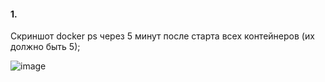 #### 1.

Cкриншот docker ps через 5 минут после старта всех контейнеров (их должно быть 5);

![image](https://github.com/inyushov/devops-netology/assets/127683348/50752261-f60f-4e41-a464-12d41b1e16fb)
